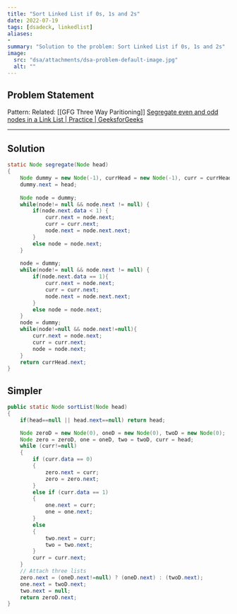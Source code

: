 ```yaml
---
title: "Sort Linked List if 0s, 1s and 2s"
date: 2022-07-19
tags: [dsadeck, linkedlist]
aliases:
- 
summary: "Solution to the problem: Sort Linked List if 0s, 1s and 2s"
image:
  src: "dsa/attachments/dsa-problem-default-image.jpg"
  alt: ""
---
```


## Problem Statement


Pattern: 
Related: [[GFG Three Way Paritioning]]
[Segregate even and odd nodes in a Link List | Practice | GeeksforGeeks](https://practice.geeksforgeeks.org/problems/segregate-even-and-odd-nodes-in-a-linked-list5035/1)

---

## Solution
``` java
static Node segregate(Node head)
{
	Node dummy = new Node(-1), currHead = new Node(-1), curr = currHead;
	dummy.next = head;
	
	Node node = dummy;
	while(node!= null && node.next != null) {
		if(node.next.data < 1) {
			curr.next = node.next;
			curr = curr.next;
			node.next = node.next.next;
		}
		else node = node.next;
	}
	
	node = dummy;
	while(node!= null && node.next != null) {
		if(node.next.data == 1){
			curr.next = node.next;
			curr = curr.next;
			node.next = node.next.next;
		}
		else node = node.next;
	}
	node = dummy;
	while(node!=null && node.next!=null){
		curr.next = node.next;
		curr = curr.next;
		node = node.next;
	}
	return currHead.next;
}
```


## Simpler 
``` java
public static Node sortList(Node head)
{
	if(head==null || head.next==null) return head;

	Node zeroD = new Node(0), oneD = new Node(0), twoD = new Node(0);
	Node zero = zeroD, one = oneD, two = twoD, curr = head;
	while (curr!=null)
	{
		if (curr.data == 0)
		{
			zero.next = curr;
			zero = zero.next;
		}
		else if (curr.data == 1)
		{
			one.next = curr;
			one = one.next;
		}
		else
		{
			two.next = curr;
			two = two.next;
		}
		curr = curr.next;
	}
	// Attach three lists
	zero.next = (oneD.next!=null) ? (oneD.next) : (twoD.next);
	one.next = twoD.next;
	two.next = null;
	return zeroD.next;
}

```

